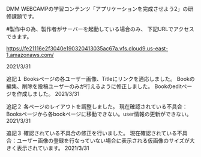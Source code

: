 DMM WEBCAMPの学習コンテンツ「アプリケーションを完成させよう2」の研修課題です。

#製作中の為、製作者がサーバーを起動している場合のみ、 下記URLでアクセスできます。

https://fe21116e2f3040e190320413035ac67a.vfs.cloud9.us-east-1.amazonaws.com/

2021/3/31

追記１
Booksページの各ユーザー画像、Titleにリンクを適応しました。
Bookの編集、削除を投稿ユーザーのみが行えるように修正しました。
Bookのeditページを作成しました。
2021/3/31

追記２
各ページのレイアウトを調整しました。
現在確認されている不具合：Booksページから各bookページに移動できない。user情報の更新ができない。
2021/3/31

追記３
確認されている不具合の修正を行いました。
現在確認されている不具合：ユーザー画像の登録を行なっていない場合に表示される仮画像のサイズが大きく表示されています。
2021/3/31